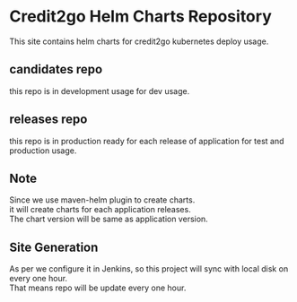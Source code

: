 # Credit2go Helm Charts Repository

This site contains helm charts for credit2go kubernetes deploy usage.

## candidates repo

this repo is in development usage for dev usage.

## releases repo

this repo is in production ready for each release of application for test and production usage.


## Note
Since we use maven-helm plugin to create charts.   
it will create charts for each application releases.  
The chart version will be same as application version.  

## Site Generation
As per we configure it in Jenkins, so this project will sync with local disk on every one hour.  
That means repo will be update every one hour.
